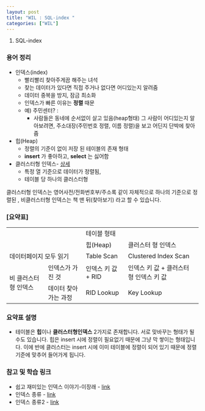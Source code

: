 ```yaml
---
layout: post
title: "WIL : SQL-index "
categories: ["WIL"]
---
```


1. SQL-index

### 용어 정리

* 인덱스(index)
  * 빨리빨리 찾아주게끔 해주는 녀석
  * 찾는 데이터가 있다면 직접 주거나 없다면 어디있는지 알려줌
  * 데이터 중복을 방지, 잠금 최소화
  * 인덱스가 빠른 이유는 **정렬** 때문
  * 예) 주민센터? :
    * 사람들은 동네에 순서없이 살고 있음(heap형태)
        그 사람이 어디있는지 알아보려면, 주소대장(주민번호 정렬, 이름 정렬)을 보고 어딘지 단박에 찾아줌
* 힙(Heap)
  * 정렬의 기준이 없이 저장 된 테이블의 존재 형태
  * **insert** 가 좋아하고, **select** 는 싫어함
* 클러스터형 인덱스- [상세](https://msdn.microsoft.com/ko-kr/library/ms190457.aspx)
  * 특정 열 기준으로 데이터가 정렬됨,
  * 테이블 당 하나의 클러스터형

클러스터형 인덱스는 영어사전/전화번호부/주소록 같이 자체적으로 하나의 기준으로 정렬된 , 비클러스터형 인덱스는 책 맨 뒤(찾아보기) 라고 할 수 있습니다.


  ### [요약표]
  <table>
    <tr>
      <td colspan="2"></td>
      <td colspan="2">테이블 형태</td>    
    </tr>
    <tr>
      <td colspan="2"></td>
      <td>힙(Heap) </td>
      <td>클러스터 형 인덱스 </td>
    </tr>
    <tr>
      <td colspan="2">데이터페이지 모두 읽기</td>
      <td>Table Scan</td>
      <td>Clustered Index Scan </td>
    </tr>
    <tr>
      <td rowspan="2">비 클러스터 형 인덱스</td>
      <td>인덱스가 가진 것</td>
      <td>인덱스 키 값 + RID</td>
      <td>인덱스 키 값 + 클러스터 형 인덱스 키 값</td>
    </tr>
    <tr>
      <td>데이터 찾아가는 과정</td>
      <td>RID Lookup</td>
      <td>Key Lookup</td>
    </tr>
  </table>



### 요약표 설명
 * 테이블은 **힙**이나 **클러스터형인덱스** 2가지로 존재합니다. 서로 맞바꾸는 형태가 될 수도 있습니다. 힙은 insert 시에 정렬이 필요없기 때문에 그냥 막 쌓이는 형태입니다. 이에 반에 클러스터는 insert 시에 이미 테이블에 정렬이 되어 있기 때문에 정렬 기준에 맞추어 들어가게 됩니다.




### 참고 및 학습 링크
* 쉽고 재미있는 인덱스 이야기-이장래 - [link](https://www.google.co.kr/url?sa=t&rct=j&q=&esrc=s&source=web&cd=1&cad=rja&uact=8&ved=0ahUKEwje1-Wq5vLRAhWMUbwKHSVKBpIQtwIIHjAA&url=https%3A%2F%2Fwww.youtube.com%2Fwatch%3Fv%3DTRfVeco4wZM&usg=AFQjCNFbi15n0dlY5EzB2iWyJ1py47AJEw&sig2=cjqDl52NNewBZOH6wgDGjw&bvm=bv.146094739,d.dGc)
* 인덱스 종류 - [link](http://mee2ro.tistory.com/2)
* 인덱스 종류2 - [link](http://www.sqler.com/394701)
